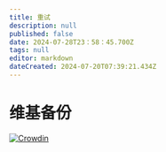 ```yaml
---
title: 重试
description: null
published: false
date: 2024-07-28T23：58：45.700Z
tags: null
editor: markdown
dateCreated: 2024-07-20T07:39:21.434Z
---
```


# 维基备份

[![Crowdin](https://badges.crowdin.net/e/79de63f39f14962a569beb112d22861c/localized.svg)](https://bredos.crowdin.com/wiki)
